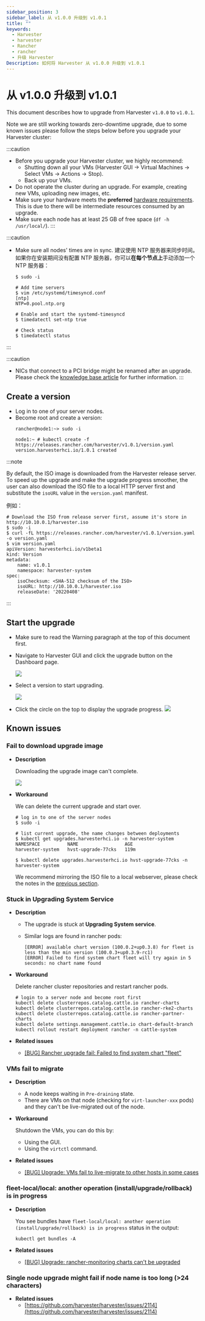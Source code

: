 ```yaml
---
sidebar_position: 3
sidebar_label: 从 v1.0.0 升级到 v1.0.1
title: ""
keywords:
  - Harvester
  - harvester
  - Rancher
  - rancher
  - 升级 Harvester
Description: 如何将 Harvester 从 v1.0.0 升级到 v1.0.1
---
```


# 从 v1.0.0 升级到 v1.0.1

This document describes how to upgrade from Harvester `v1.0.0` to `v1.0.1`.

Note we are still working towards zero-downtime upgrade, due to some known issues please follow the steps below before you upgrade your Harvester cluster:

:::caution
- Before you upgrade your Harvester cluster, we highly recommend:
   - Shutting down all your VMs (Harvester GUI -> Virtual Machines -> Select VMs -> Actions -> Stop).
   - Back up your VMs.
- Do not operate the cluster during an upgrade. For example, creating new VMs, uploading new images, etc.
- Make sure your hardware meets the **preferred** [hardware requirements](../intro.md#硬件要求). This is due to there will be intermediate resources consumed by an upgrade.
- Make sure each node has at least 25 GB of free space (`df -h /usr/local/`).
:::

:::caution

- Make sure all nodes' times are in sync. 建议使用 NTP 服务器来同步时间。如果你在安装期间没有配置 NTP 服务器，你可以**在每个节点上**手动添加一个 NTP 服务器：

   ```
   $ sudo -i

   # Add time servers
   $ vim /etc/systemd/timesyncd.conf
   [ntp]
   NTP=0.pool.ntp.org

   # Enable and start the systemd-timesyncd
   $ timedatectl set-ntp true

   # Check status
   $ timedatectl status
   ```
:::

:::caution
- NICs that connect to a PCI bridge might be renamed after an upgrade. Please check the [knowledge base article](https://harvesterhci.io/kb/nic-naming-scheme) for further information.
:::


## Create a version

- Log in to one of your server nodes.
- Become root and create a version:
   ```
   rancher@node1:~> sudo -i

   node1:~ # kubectl create -f https://releases.rancher.com/harvester/v1.0.1/version.yaml
   version.harvesterhci.io/1.0.1 created
   ```

:::note

By default, the ISO image is downloaded from the Harvester release server. To speed up the upgrade and make the upgrade progress smoother, the user can also download the ISO file to a local HTTP server first and substitute the `isoURL` value in the `version.yaml` manifest.

例如：

```
# Download the ISO from release server first, assume it's store in http://10.10.0.1/harvester.iso
$ sudo -i
$ curl -fL https://releases.rancher.com/harvester/v1.0.1/version.yaml -o version.yaml
$ vim version.yaml
apiVersion: harvesterhci.io/v1beta1
kind: Version
metadata:
	name: v1.0.1
	namespace: harvester-system
spec:
	isoChecksum: <SHA-512 checksum of the ISO>
	isoURL: http://10.10.0.1/harvester.iso
	releaseDate: '20220408'
```
:::


## Start the upgrade

- Make sure to read the Warning paragraph at the top of this document first.
- Navigate to Harvester GUI and click the upgrade button on the Dashboard page.

   ![](./assets/upgrade_button.png)

- Select a version to start upgrading.

   ![](./assets/upgrade_select_version.png)

- Click the circle on the top to display the upgrade progress.
   ![](./assets/upgrade_progress.png)

## Known issues

### Fail to download upgrade image

- **Description**

   Downloading the upgrade image can't complete.

   ![](./assets/known_issue_downloading_image_failure.png)

- **Workaround**

   We can delete the current upgrade and start over.

   ```
   # log in to one of the server nodes
   $ sudo -i

   # list current upgrade, the name changes between deployments
   $ kubectl get upgrades.harvesterhci.io -n harvester-system
   NAMESPACE          NAME                 AGE
   harvester-system   hvst-upgrade-77cks   119m

   $ kubectl delete upgrades.harvesterhci.io hvst-upgrade-77cks -n harvester-system
   ```

   We recommend mirroring the ISO file to a local webserver, please check the notes in the [previous section](#create-a-version).

### Stuck in **Upgrading System Service**

- **Description**
   - The upgrade is stuck at **Upgrading System service**.
   - Similar logs are found in rancher pods:

      ```
      [ERROR] available chart version (100.0.2+up0.3.8) for fleet is less than the min version (100.0.3+up0.3.9-rc1)
      [ERROR] Failed to find system chart fleet will try again in 5 seconds: no chart name found
      ```

- **Workaround**

   Delete rancher cluster repositories and restart rancher pods.

   ```
   # login to a server node and become root first
   kubectl delete clusterrepos.catalog.cattle.io rancher-charts
   kubectl delete clusterrepos.catalog.cattle.io rancher-rke2-charts
   kubectl delete clusterrepos.catalog.cattle.io rancher-partner-charts
   kubectl delete settings.management.cattle.io chart-default-branch
   kubectl rollout restart deployment rancher -n cattle-system
   ```

- **Related issues**
   - [[BUG] Rancher upgrade fail: Failed to find system chart "fleet"](https://github.com/harvester/harvester/issues/2011)


### VMs fail to migrate

- **Description**
   - A node keeps waiting in `Pre-draining` state.
   - There are VMs on that node (checking for `virt-launcher-xxx` pods) and they can't be live-migrated out of the node.

- **Workaround**

   Shutdown the VMs, you can do this by:

   - Using the GUI.
   - Using the `virtctl` command.

- **Related issues**
   - [[BUG] Upgrade: VMs fail to live-migrate to other hosts in some cases](https://github.com/harvester/harvester/issues/2029)

### fleet-local/local: another operation (install/upgrade/rollback) is in progress

- **Description**

   You see bundles have `fleet-local/local: another operation (install/upgrade/rollback) is in progress` status in the output:

   ```
   kubectl get bundles -A
   ```

- **Related issues**
   - [[BUG] Upgrade: rancher-monitoring charts can't be upgraded](https://github.com/harvester/harvester/issues/1983)


### Single node upgrade might fail if node name is too long (>24 characters)

- **Related issues**
   - [https://github.com/harvester/harvester/issues/2114](https://github.com/harvester/harvester/issues/2114)

